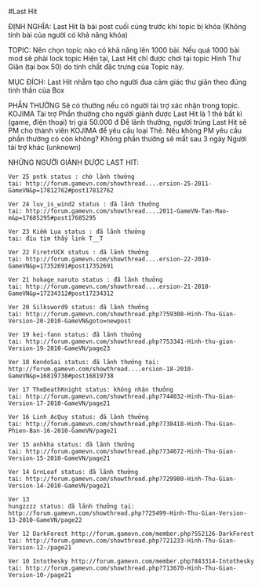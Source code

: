 #Last Hit

ĐỊNH NGHĨA:
Last Hit là bài post cuối cùng trước khi topic bị khóa (Không tính bài của người có khả năng khóa)

TOPIC:
Nên chọn topic nào có khả năng lên 1000 bài. Nếu quá 1000 bài mod sẽ phải lock topic Hiện tại, Last Hit chỉ được chơi tại topic Hình Thư Giãn (tại box 50) do tính chất đặc trưng của Topic này.

MỤC ĐÍCH:
Last Hit nhằm tạo cho người đua cảm giác thư giãn theo đúng tinh thần của Box

PHẦN THƯỞNG
Sẽ có thưởng nếu có người tài trợ xác nhận trong topic.
KOJIMA Tài trợ Phần thưởng cho người giành được Last Hit là 1 thẻ bất kì (game, điện thoại) trị giá 50.000 đ
Để lãnh thưởng, người trúng Last Hit sẽ PM cho thành viên KOJIMA để yêu cầu loại Thẻ.
Nếu không PM yêu cầu phần thưởng có còn không?
Không phần thưởng sẽ mất sau 3 ngày
Người tài trợ khác (unknown)

NHỮNG NGƯỜI GIÀNH ĐƯỢC LAST HIT:
```
Ver 25 pntk status : chờ lãnh thưởng
tại: http://forum.gamevn.com/showthread....ersion-25-2011-GameVN&p=17812762#post17812762

Ver 24 luv_is_wind2 status : đã lãnh thưởng
tại: http://forum.gamevn.com/showthread....2011-GameVN-Tan-Mao-m&p=17685295#post17685295

Ver 23 Kiếm Lụa status : đã lãnh thưởng
tại: đíu tìm thấy link T__T

Ver 22 FiretrUCK status : đã lãnh thưởng
tại: http://forum.gamevn.com/showthread....ersion-22-2010-GameVN&p=17352691#post17352691

Ver 21 hokage_naruto status : đã lãnh thưởng
tại: http://forum.gamevn.com/showthread....ersion-21-2010-GameVN&p=17234312#post17234312

Ver 20 Silksword9 status: đã lãnh thưởng
tại: http://forum.gamevn.com/showthread.php?759308-Hinh-Thu-Gian-Version-20-2010-GameVN&goto=newpost

Ver 19 kei-fann status: đã lãnh thưởng
tại: http://forum.gamevn.com/showthread.php?753341-Hinh-thu-gian-Version-19-2010-GameVN/page23

Ver 18 KendoSai status: đã lãnh thưởng tại: http://forum.gamevn.com/showthread....ersion-18-2010-GameVN&p=16819738#post16819738

Ver 17 TheDeathKnight status: không nhận thưởng
tại: http://forum.gamevn.com/showthread.php?744032-Hinh-Thu-Gian-Version-17-2010-GameVN/page21

Ver 16 Linh_AcQuy status: đã lãnh thưởng
tại: http://forum.gamevn.com/showthread.php?738418-Hinh-Thu-Gian-Phien-Ban-16-2010-GameVN/page21

Ver 15 anhkha status: đã lãnh thưởng
tại: http://forum.gamevn.com/showthread.php?734672-Hinh-Thu-Gian-Version-15-2010-GameVN/page21

Ver 14 GrnLeaf status: đã lãnh thưởng
tại: http://forum.gamevn.com/showthread.php?729980-Hinh-Thu-Gian-Version-14-2010-GameVN/page21

Ver 13
hungzzzz status: đã lãnh thưởng tại: http://forum.gamevn.com/showthread.php?725499-Hinh-Thu-Gian-Version-13-2010-GameVN/page22

Ver 12 DarkForest http://forum.gamevn.com/member.php?552126-DarkForest
tại: http://forum.gamevn.com/showthread.php?721233-Hinh-Thu-Gian-Version-12-/page21

Ver 10 Intothesky http://forum.gamevn.com/member.php?843314-Intothesky
tại: http://forum.gamevn.com/showthread.php?713670-Hinh-Thu-Gian-Version-10-/page21

```